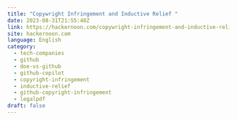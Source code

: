 ```yaml
---
title: "Copywright Infringement and Inductive Relief "
date: 2023-08-31T21:55:48Z
link: https://hackernoon.com/copywright-infringement-and-inductive-relief?source=rss&utm_medium=RSS&utm_source=news.12bit.vn
site: hackernoon.com
language: English
category:
  - tech-companies
  - github
  - doe-vs-github
  - github-copilot
  - copyright-infringement
  - inductive-relief
  - github-copyright-infringement
  - legalpdf
draft: false
---
```

